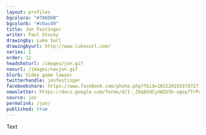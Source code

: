 ```yaml
---
layout: profiles
bgcolora: "#786D6B"
bgcolorb: "#c0ac49"
title: Jon Festinger
writer: Paul Stacey
drawingby: Luke Surl
drawingbyurl: http://www.lukesurl.com/
series: 2
order: 12
headshoturl: /images/jon.gif
navurl: /images/navjon.gif
blurb: Video game lawyer
twitterhandle: jonfestinger
facebookshare: https://www.facebook.com/photo.php?fbid=10152019297872777
newsletter: https://docs.google.com/forms/d/1-_Z8q6XdCyXWZU3k-ogoy7TrPxhSN7nYHPvjj0MwogA/viewform?entry.239708838=Team+Open+-+Thomas&entry.1860916380&entry.1017428125&entry.1257771276
source: jon
permalink: /jon/
published: true
---
```


Text